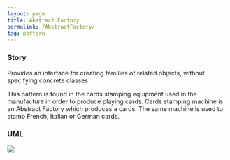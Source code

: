 ```yaml
---
layout: page
title: Abstract Factory
permalink: /AbstractFactory/
tag: pattern
---
```




### Story 

Provides an interface for creating families of related objects, without specifying concrete classes. 

This pattern is found in the cards stamping equipment used in the 
manufacture in order to produce playing cards. 
Cards stamping machine is an Abstract Factory which produces a cards. 
The same machine is used to stamp French, Italian or German cards. 





### UML 
![]({{site.baseurl}}/assets/img/state.png)
